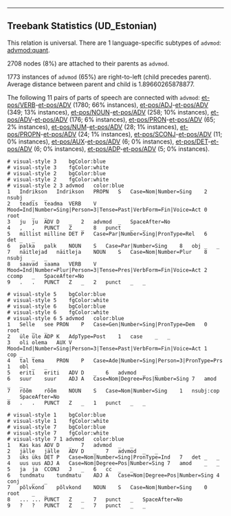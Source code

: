 

--------------------------------------------------------------------------------

## Treebank Statistics (UD_Estonian)

This relation is universal.
There are 1 language-specific subtypes of `advmod`: [advmod:quant]().

2708 nodes (8%) are attached to their parents as `advmod`.

1773 instances of `advmod` (65%) are right-to-left (child precedes parent).
Average distance between parent and child is 1.89660265878877.

The following 11 pairs of parts of speech are connected with `advmod`: [et-pos/VERB]()-[et-pos/ADV]() (1780; 66% instances), [et-pos/ADJ]()-[et-pos/ADV]() (349; 13% instances), [et-pos/NOUN]()-[et-pos/ADV]() (258; 10% instances), [et-pos/ADV]()-[et-pos/ADV]() (176; 6% instances), [et-pos/PRON]()-[et-pos/ADV]() (65; 2% instances), [et-pos/NUM]()-[et-pos/ADV]() (28; 1% instances), [et-pos/PROPN]()-[et-pos/ADV]() (24; 1% instances), [et-pos/SCONJ]()-[et-pos/ADV]() (11; 0% instances), [et-pos/AUX]()-[et-pos/ADV]() (6; 0% instances), [et-pos/DET]()-[et-pos/ADV]() (6; 0% instances), [et-pos/ADP]()-[et-pos/ADV]() (5; 0% instances).


~~~ conllu
# visual-style 3	bgColor:blue
# visual-style 3	fgColor:white
# visual-style 2	bgColor:blue
# visual-style 2	fgColor:white
# visual-style 2 3 advmod	color:blue
1	Indrikson	Indrikson	PROPN	S	Case=Nom|Number=Sing	2	nsubj	_	_
2	teadis	teadma	VERB	V	Mood=Ind|Number=Sing|Person=3|Tense=Past|VerbForm=Fin|Voice=Act	0	root	_	_
3	ju	ju	ADV	D	_	2	advmod	_	SpaceAfter=No
4	,	,	PUNCT	Z	_	8	punct	_	_
5	millist	milline	DET	P	Case=Par|Number=Sing|PronType=Rel	6	det	_	_
6	palka	palk	NOUN	S	Case=Par|Number=Sing	8	obj	_	_
7	näitlejad	näitleja	NOUN	S	Case=Nom|Number=Plur	8	nsubj	_	_
8	saavad	saama	VERB	V	Mood=Ind|Number=Plur|Person=3|Tense=Pres|VerbForm=Fin|Voice=Act	2	ccomp	_	SpaceAfter=No
9	.	.	PUNCT	Z	_	2	punct	_	_

~~~


~~~ conllu
# visual-style 5	bgColor:blue
# visual-style 5	fgColor:white
# visual-style 6	bgColor:blue
# visual-style 6	fgColor:white
# visual-style 6 5 advmod	color:blue
1	Selle	see	PRON	P	Case=Gen|Number=Sing|PronType=Dem	0	root	_	_
2	üle	üle	ADP	K	AdpType=Post	1	case	_	_
3	oli	olema	AUX	V	Mood=Ind|Number=Sing|Person=3|Tense=Past|VerbForm=Fin|Voice=Act	1	cop	_	_
4	tal	tema	PRON	P	Case=Ade|Number=Sing|Person=3|PronType=Prs	1	obl	_	_
5	eriti	eriti	ADV	D	_	6	advmod	_	_
6	suur	suur	ADJ	A	Case=Nom|Degree=Pos|Number=Sing	7	amod	_	_
7	rõõm	rõõm	NOUN	S	Case=Nom|Number=Sing	1	nsubj:cop	_	SpaceAfter=No
8	.	.	PUNCT	Z	_	1	punct	_	_

~~~


~~~ conllu
# visual-style 1	bgColor:blue
# visual-style 1	fgColor:white
# visual-style 7	bgColor:blue
# visual-style 7	fgColor:white
# visual-style 7 1 advmod	color:blue
1	Kas	kas	ADV	D	_	7	advmod	_	_
2	jälle	jälle	ADV	D	_	7	advmod	_	_
3	üks	üks	DET	P	Case=Nom|Number=Sing|PronType=Ind	7	det	_	_
4	uus	uus	ADJ	A	Case=Nom|Degree=Pos|Number=Sing	7	amod	_	_
5	ja	ja	CCONJ	J	_	6	cc	_	_
6	tundmatu	tundmatu	ADJ	A	Case=Nom|Degree=Pos|Number=Sing	4	conj	_	_
7	põlvkond	põlvkond	NOUN	S	Case=Nom|Number=Sing	0	root	_	_
8	...	...	PUNCT	Z	_	7	punct	_	SpaceAfter=No
9	?	?	PUNCT	Z	_	7	punct	_	_

~~~


